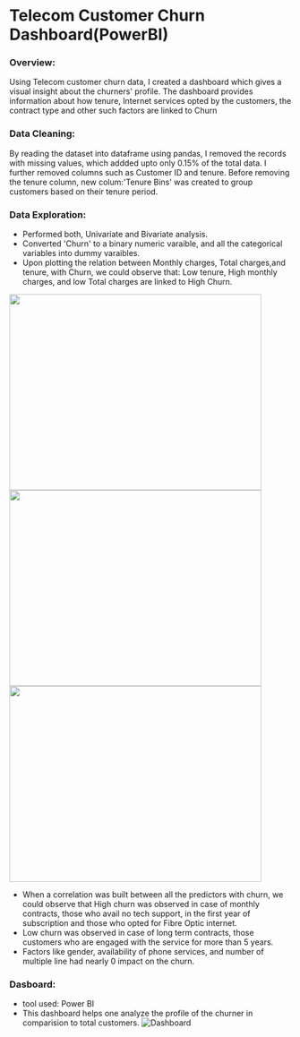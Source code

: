 
# Telecom Customer Churn Dashboard(PowerBI)

### Overview:
Using Telecom customer churn data,
 I created a dashboard which gives a visual 
 insight about the churners' profile. The dashboard provides information about how tenure, Internet services opted
 by the customers, the contract type and other such factors are linked to Churn

### Data Cleaning:
By reading the dataset into dataframe
using pandas, I removed the records with 
missing values, which addded upto only 0.15%
of the total data. I further removed columns
such as Customer ID and tenure. Before removing
the tenure column, new colum:'Tenure Bins' was 
created to group customers based on their tenure period.

### Data Exploration:
- Performed both, Univariate and Bivariate analysis.
- Converted 'Churn' to a binary numeric varaible, and all the 
    categorical variables into dummy varaibles.
- Upon plotting the relation between Monthly charges, Total charges,and tenure, with Churn, we could observe that: 
    Low tenure, High monthly charges, and low Total charges are linked
    to High Churn.
<img src="https://user-images.githubusercontent.com/86663030/212529266-68900f29-203c-4cbf-82f2-3ca68e3d6101.png" width="450" height="350">
<img src="https://user-images.githubusercontent.com/86663030/212529262-0e9dfc8d-4530-42ba-a0e0-96017b2c4872.png" width="450" height="350">
<img src="https://user-images.githubusercontent.com/86663030/212529447-9319ae72-4638-4bf9-a789-c432192371fe.jpeg" width="450" height="350">

- When a correlation was built between all the predictors
    with churn, we could observe that High churn was observed in case of
    monthly contracts, those who avail no tech support, in the first year
    of subscription and those who opted for Fibre Optic internet.
- Low churn was observed in case of long term contracts, 
    those customers who are engaged with the service for more than 5 years.
- Factors like gender, availability of phone services, and 
    number of multiple line had nearly 0 impact on the churn.

### Dasboard:
- tool used: Power BI
- This dashboard helps one analyze
    the profile of the churner in comparision
    to total customers.
![Dashboard](https://user-images.githubusercontent.com/86663030/210976187-aff5fab3-d026-404d-a4e9-c6a7e56f1390.png)
